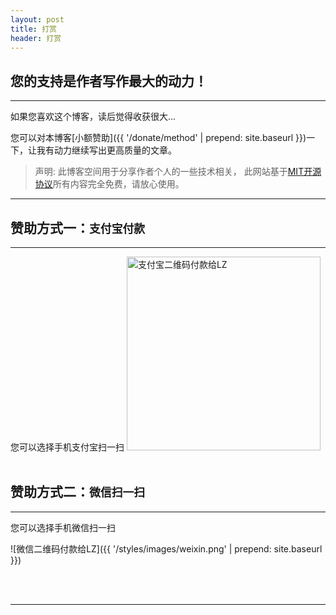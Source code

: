 ```yaml
---
layout: post
title: 打赏
header: 打赏
---
```


您的支持是作者写作最大的动力！
------------------------------
<hr>

如果您喜欢这个博客，读后觉得收获很大...

您可以对本博客[小额赞助]({{ '/donate/method' | prepend: site.baseurl }})一下，让我有动力继续写出更高质量的文章。

>声明: 此博客空间用于分享作者个人的一些技术相关， 此网站基于[MIT开源协议](https://github.com/lzmzzw/lzmzzw.github.io/blob/master/LICENSE)所有内容完全免费，请放心使用。

<hr>

赞助方式一：`支付宝付款`
------------------------------

<hr>
您可以选择手机支付宝扫一扫

<img src="{{ '/styles/images/zhifubao.png' | prepend: site.baseurl }}" alt="支付宝二维码付款给LZ" width="310" />

<br>
<br>

赞助方式二：`微信扫一扫`
------------------------------

<hr>
您可以选择手机微信扫一扫

![微信二维码付款给LZ]({{ '/styles/images/weixin.png' | prepend: site.baseurl }})

<br>
<br>

<hr>

